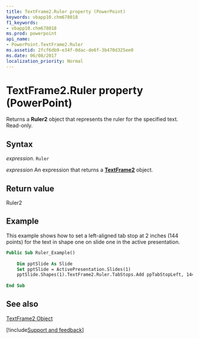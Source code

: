 ```yaml
---
title: TextFrame2.Ruler property (PowerPoint)
keywords: vbapp10.chm678018
f1_keywords:
- vbapp10.chm678018
ms.prod: powerpoint
api_name:
- PowerPoint.TextFrame2.Ruler
ms.assetid: 2fcf6db9-e34f-0dac-de6f-3b470d325ee0
ms.date: 06/08/2017
localization_priority: Normal
---
```



# TextFrame2.Ruler property (PowerPoint)

Returns a  **Ruler2** object that represents the ruler for the specified text. Read-only.


## Syntax

_expression_. `Ruler`

 _expression_ An expression that returns a **[TextFrame2](PowerPoint.TextFrame2.md)** object.


## Return value

Ruler2


## Example

This example shows how to set a left-aligned tab stop at 2 inches (144 points) for the text in shape one on slide one in the active presentation.


```vb
Public Sub Ruler_Example() 
 
    Dim pptSlide As Slide 
    Set pptSlide = ActivePresentation.Slides(1) 
    pptSlide.Shapes(1).TextFrame2.Ruler.TabStops.Add ppTabStopLeft, 144 
 
End Sub
```


## See also


[TextFrame2 Object](PowerPoint.TextFrame2.md)

[!include[Support and feedback](~/includes/feedback-boilerplate.md)]